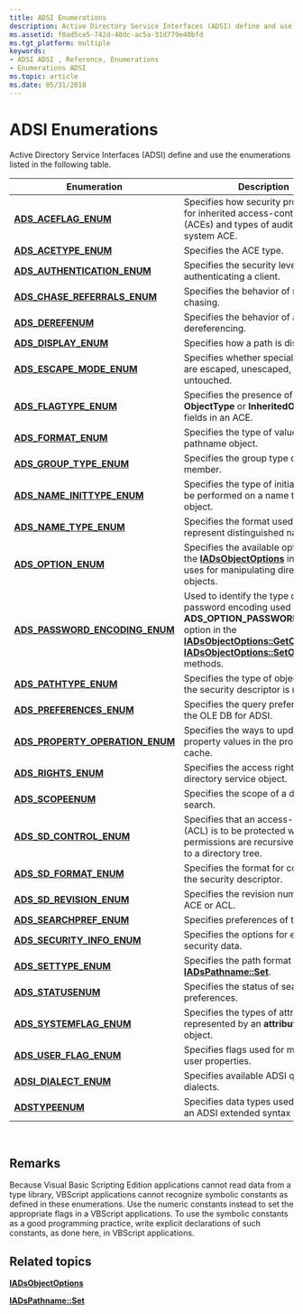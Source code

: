 ```yaml
---
title: ADSI Enumerations
description: Active Directory Service Interfaces (ADSI) define and use the enumerations listed in the following table.
ms.assetid: f0ad5ce5-742d-40dc-ac5a-31d779e40bfd
ms.tgt_platform: multiple
keywords:
- ADSI ADSI , Reference, Enumerations
- Enumerations ADSI
ms.topic: article
ms.date: 05/31/2018
---
```


# ADSI Enumerations

Active Directory Service Interfaces (ADSI) define and use the enumerations listed in the following table.



| Enumeration                                                           | Description                                                                                                                                                                                                                                                       |
|-----------------------------------------------------------------------|-------------------------------------------------------------------------------------------------------------------------------------------------------------------------------------------------------------------------------------------------------------------|
| [**ADS\_ACEFLAG\_ENUM**](/windows/win32/api/iads/ne-iads-ads_aceflag_enum)                        | Specifies how security propagates for inherited access-control entries (ACEs) and types of auditing for a system ACE.                                                                                                                                             |
| [**ADS\_ACETYPE\_ENUM**](/windows/win32/api/iads/ne-iads-ads_acetype_enum)                        | Specifies the ACE type.                                                                                                                                                                                                                                           |
| [**ADS\_AUTHENTICATION\_ENUM**](/windows/win32/api/iads/ne-iads-ads_authentication_enum)          | Specifies the security level used in authenticating a client.                                                                                                                                                                                                     |
| [**ADS\_CHASE\_REFERRALS\_ENUM**](/windows/win32/api/iads/ne-iads-ads_chase_referrals_enum)       | Specifies the behavior of referral chasing.                                                                                                                                                                                                                       |
| [**ADS\_DEREFENUM**](/windows/win32/api/iads/ne-iads-ads_derefenum)                               | Specifies the behavior of alias dereferencing.                                                                                                                                                                                                                    |
| [**ADS\_DISPLAY\_ENUM**](/windows/win32/api/iads/ne-iads-ads_display_enum)                        | Specifies how a path is displayed.                                                                                                                                                                                                                                |
| [**ADS\_ESCAPE\_MODE\_ENUM**](/windows/win32/api/iads/ne-iads-ads_escape_mode_enum)               | Specifies whether special characters are escaped, unescaped, or untouched.                                                                                                                                                                                        |
| [**ADS\_FLAGTYPE\_ENUM**](/windows/win32/api/iads/ne-iads-ads_flagtype_enum)                      | Specifies the presence of the **ObjectType** or **InheritedObjectType** fields in an ACE.                                                                                                                                                                         |
| [**ADS\_FORMAT\_ENUM**](/windows/win32/api/iads/ne-iads-ads_format_enum)                          | Specifies the type of values in a pathname object.                                                                                                                                                                                                                |
| [**ADS\_GROUP\_TYPE\_ENUM**](/windows/win32/api/iads/ne-iads-ads_group_type_enum)                 | Specifies the group type of the member.                                                                                                                                                                                                                           |
| [**ADS\_NAME\_INITTYPE\_ENUM**](/windows/win32/api/iads/ne-iads-ads_name_inittype_enum)           | Specifies the type of initialization to be performed on a name translate object.                                                                                                                                                                                  |
| [**ADS\_NAME\_TYPE\_ENUM**](/windows/win32/api/iads/ne-iads-ads_name_type_enum)                   | Specifies the format used to represent distinguished names.                                                                                                                                                                                                       |
| [**ADS\_OPTION\_ENUM**](/windows/win32/api/iads/ne-iads-ads_option_enum)                          | Specifies the available options that the [**IADsObjectOptions**](/windows/desktop/api/Iads/nn-iads-iadsobjectoptions) interface uses for manipulating directory objects.                                                                                                                        |
| [**ADS\_PASSWORD\_ENCODING\_ENUM**](/windows/win32/api/iads/ne-iads-ads_password_encoding_enum)   | Used to identify the type of password encoding used with the **ADS\_OPTION\_PASSWORD\_METHOD** option in the [**IADsObjectOptions::GetOption**](/windows/desktop/api/Iads/nf-iads-iadsobjectoptions-getoption) and [**IADsObjectOptions::SetOption**](/windows/desktop/api/Iads/nf-iads-iadsobjectoptions-setoption) methods. |
| [**ADS\_PATHTYPE\_ENUM**](/windows/win32/api/iads/ne-iads-ads_pathtype_enum)                      | Specifies the type of object on which the security descriptor is modified.                                                                                                                                                                                        |
| [**ADS\_PREFERENCES\_ENUM**](/windows/win32/api/iads/ne-iads-ads_preferences_enum)                | Specifies the query preferences of the OLE DB for ADSI.                                                                                                                                                                                                           |
| [**ADS\_PROPERTY\_OPERATION\_ENUM**](/windows/win32/api/iads/ne-iads-ads_property_operation_enum) | Specifies the ways to update property values in the property cache.                                                                                                                                                                                               |
| [**ADS\_RIGHTS\_ENUM**](/windows/win32/api/iads/ne-iads-ads_rights_enum)                          | Specifies the access rights to a directory service object.                                                                                                                                                                                                        |
| [**ADS\_SCOPEENUM**](/windows/win32/api/iads/ne-iads-ads_scopeenum)                               | Specifies the scope of a directory search.                                                                                                                                                                                                                        |
| [**ADS\_SD\_CONTROL\_ENUM**](/windows/win32/api/iads/ne-iads-ads_sd_control_enum)                 | Specifies that an access-control list (ACL) is to be protected when new permissions are recursively applied to a directory tree.                                                                                                                                  |
| [**ADS\_SD\_FORMAT\_ENUM**](/windows/win32/api/iads/ne-iads-ads_sd_format_enum)                   | Specifies the format for converting the security descriptor.                                                                                                                                                                                                      |
| [**ADS\_SD\_REVISION\_ENUM**](/windows/win32/api/iads/ne-iads-ads_sd_revision_enum)               | Specifies the revision number of an ACE or ACL.                                                                                                                                                                                                                   |
| [**ADS\_SEARCHPREF\_ENUM**](/windows/win32/api/iads/ne-iads-ads_searchpref_enum)                  | Specifies preferences of the search.                                                                                                                                                                                                                              |
| [**ADS\_SECURITY\_INFO\_ENUM**](/windows/win32/api/iads/ne-iads-ads_security_info_enum)           | Specifies the options for examining security data.                                                                                                                                                                                                                |
| [**ADS\_SETTYPE\_ENUM**](/windows/win32/api/iads/ne-iads-ads_settype_enum)                        | Specifies the path format in [**IADsPathname::Set**](/windows/desktop/api/Iads/nf-iads-iadspathname-set).                                                                                                                                                                                       |
| [**ADS\_STATUSENUM**](/windows/win32/api/iads/ne-iads-ads_statusenum)                             | Specifies the status of search preferences.                                                                                                                                                                                                                       |
| [**ADS\_SYSTEMFLAG\_ENUM**](/windows/win32/api/iads/ne-iads-ads_systemflag_enum)                  | Specifies the types of attributes represented by an **attributeSchema** object.                                                                                                                                                                                   |
| [**ADS\_USER\_FLAG\_ENUM**](/windows/win32/api/iads/ne-iads-ads_user_flag_enum)                   | Specifies flags used for manipulating user properties.                                                                                                                                                                                                            |
| [**ADSI\_DIALECT\_ENUM**](/windows/win32/api/iads/ne-iads-adsi_dialect_enum)                      | Specifies available ADSI query dialects.                                                                                                                                                                                                                          |
| [**ADSTYPEENUM**](/windows/win32/api/iads/ne-iads-adstypeenum)                                    | Specifies data types used to interpret an ADSI extended syntax string.                                                                                                                                                                                            |



 

## Remarks

Because Visual Basic Scripting Edition applications cannot read data from a type library, VBScript applications cannot recognize symbolic constants as defined in these enumerations. Use the numeric constants instead to set the appropriate flags in a VBScript applications. To use the symbolic constants as a good programming practice, write explicit declarations of such constants, as done here, in VBScript applications.

## Related topics

<dl> <dt>

[**IADsObjectOptions**](/windows/desktop/api/Iads/nn-iads-iadsobjectoptions)
</dt> <dt>

[**IADsPathname::Set**](/windows/desktop/api/Iads/nf-iads-iadspathname-set)
</dt> </dl>

 

 




